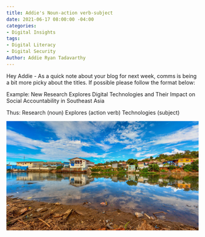 ```yaml
---
title: Addie's Noun-action verb-subject
date: 2021-06-17 08:00:00 -04:00
categories:
- Digital Insights
tags:
- Digital Literacy
- Digital Security
Author: Addie Ryan Tadavarthy
---
```


Hey Addie - As a quick note about your blog for next week, comms is being a bit more picky about the titles. If possible please follow the format below:

Example: New Research Explores Digital Technologies and Their Impact on Social Accountability in Southeast Asia

Thus: Research (noun) Explores (action verb) Technologies (subject)

![solomon.png](/uploads/solomon.png)